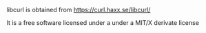 libcurl is obtained from https://curl.haxx.se/libcurl/

It is a free software licensed under a under a MIT/X derivate license

